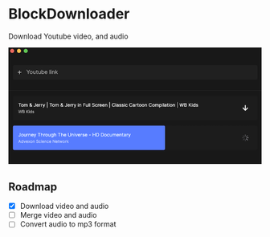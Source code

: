 # BlockDownloader

Download Youtube video, and audio

<img src='https://raw.githubusercontent.com/eui-official/block-downloader/main/screenshot.png' />

## Roadmap
- [x] Download video and audio
- [ ] Merge video and audio
- [ ] Convert audio to mp3 format
